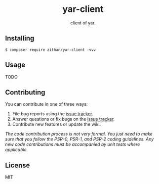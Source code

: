 <h1 align="center"> yar-client </h1>

<p align="center"> client of yar.</p>


## Installing

```shell
$ composer require zithan/yar-client -vvv
```

## Usage

TODO

## Contributing

You can contribute in one of three ways:

1. File bug reports using the [issue tracker](https://github.com/zithan/yar-client/issues).
2. Answer questions or fix bugs on the [issue tracker](https://github.com/zithan/yar-client/issues).
3. Contribute new features or update the wiki.

_The code contribution process is not very formal. You just need to make sure that you follow the PSR-0, PSR-1, and PSR-2 coding guidelines. Any new code contributions must be accompanied by unit tests where applicable._

## License

MIT